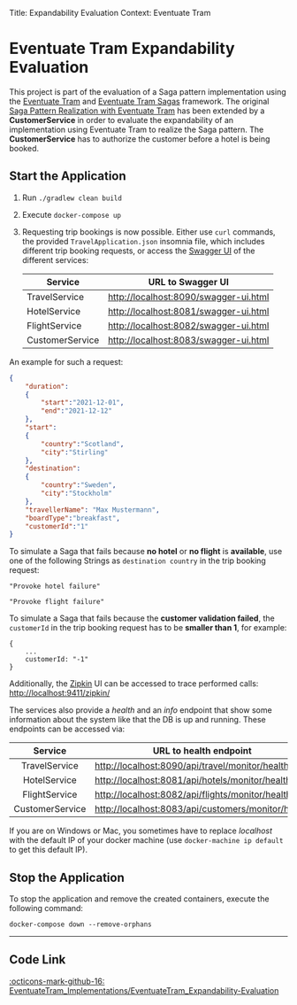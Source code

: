 Title: Expandability Evaluation
Context: Eventuate Tram

# Eventuate Tram Expandability Evaluation
This project is part of the evaluation of a Saga pattern implementation using the [Eventuate Tram](https://github.com/eventuate-tram/eventuate-tram-core)
and [Eventuate Tram Sagas](https://github.com/eventuate-tram/eventuate-tram-sagas) framework.
The original [Saga Pattern Realization with Eventuate Tram](https://github.com/KarolinDuerr/BA-SagaPattern/tree/master/EventuateTram_Implementations/EventuateTram)
has been extended by a __CustomerService__ in order to evaluate the expandability of an implementation using Eventuate Tram
to realize the Saga pattern. The __CustomerService__ has to authorize the customer before a hotel is being booked.


## Start the Application

1. Run `./gradlew clean build`


2. Execute `docker-compose up `


3. Requesting trip bookings is now possible. Either use `curl` commands,
   the provided `TravelApplication.json` insomnia file, which includes different trip booking requests,
   or access the [Swagger UI](https://swagger.io/tools/swagger-ui/) of the different services:

   | <center>__Service__</center> | <center>__URL to Swagger UI__</center> |
   |:-------|:-------------------:|
   |TravelService| [http://localhost:8090/swagger-ui.html](http://localhost:8090/swagger-ui.html)
   |HotelService| [http://localhost:8081/swagger-ui.html](http://localhost:8081/swagger-ui.html)
   |FlightService| [http://localhost:8082/swagger-ui.html](http://localhost:8082/swagger-ui.html)
   |CustomerService| [http://localhost:8083/swagger-ui.html](http://localhost:8083/swagger-ui.html)

An example for such a request:
```json title="TravelRequest"
{
    "duration":
    {
        "start":"2021-12-01",
        "end":"2021-12-12"
    },
    "start":
    {
        "country":"Scotland",
        "city":"Stirling"
    },
    "destination":
    {
        "country":"Sweden",
        "city":"Stockholm"
    },
    "travellerName": "Max Mustermann",
    "boardType":"breakfast",
    "customerId":"1"
}
```

To simulate a Saga that fails because __no hotel__ or __no flight__ is __available__, use one of the following Strings
as `destination country` in the trip booking request:
```
"Provoke hotel failure"

"Provoke flight failure"
```

To simulate a Saga that fails because the __customer validation failed__, the `customerId` in the trip booking request
has to be __smaller than 1__, for example:
```
{
    ...
    customerId: "-1"
}
```

Additionally, the [Zipkin](https://zipkin.io/) UI can be accessed to trace performed calls:
[http://localhost:9411/zipkin/](http://localhost:9411/zipkin/)

The services also provide a *health* and an *info* endpoint that show some information about the system like
that the DB is up and running. These endpoints can be accessed via:

| <center>__Service__</center> | <center>__URL to health endpoint__</center> |  <center>__URL to info endpoint__</center> |
|:-------:|------------------|-------------------|
|TravelService| [http://localhost:8090/api/travel/monitor/health](http://localhost:8090/api/travel/monitor/health) | [http://localhost:8090/api/travel/monitor/info](http://localhost:8090/api/travel/monitor/info)
|HotelService| [http://localhost:8081/api/hotels/monitor/health](http://localhost:8081/api/hotels/monitor/health) | [http://localhost:8081/api/hotels/monitor/info](http://localhost:8081/api/hotels/monitor/info)
|FlightService| [http://localhost:8082/api/flights/monitor/health](http://localhost:8082/api/flights/monitor/health) | [http://localhost:8082/api/flights/monitor/info](http://localhost:8082/api/flights/monitor/info)
|CustomerService| [http://localhost:8083/api/customers/monitor/health](http://localhost:8083/api/customers/monitor/health) | [http://localhost:8083/api/customers/monitor/info](http://localhost:8083/api/customers/monitor/info)

If you are on Windows or Mac, you sometimes have to replace _localhost_ with the default IP of your docker machine (use `docker-machine ip default` to get this default IP).

## Stop the Application

To stop the application and remove the created containers, execute the following command:
```shell
docker-compose down --remove-orphans
```

------------------------
## Code Link

[:octicons-mark-github-16: EventuateTram_Implementations/EventuateTram_Expandability-Evaluation](https://github.com/KarolinDuerr/BA-SagaPattern/tree/master/EventuateTram_Implementations/EventuateTram_Expandability-Evaluation)
